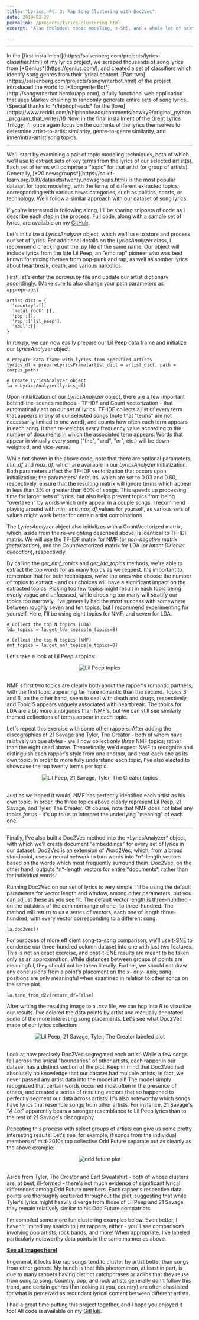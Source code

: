 ```yaml
---
title: "Lyrics, Pt. 3: Rap Song Clustering with Doc2Vec"
date: 2019-02-27
permalink: /projects/lyrics-clustering.html
excerpt: "Also included: topic modeling, t-SNE, and a whole lot of scatterplots."

---
```

<hr>
In the [first installment](https://saisenberg.com/projects/lyrics-classifier.html) of my lyrics project, we scraped thousands of song lyrics from [*Genius*](https://genius.com/), and created a set of classifiers which identify song genres from their lyrical content. [Part two](https://saisenberg.com/projects/songwriterbot.html) of the project introduced the world to [*SongwriterBot*](http://songwriterbot.herokuapp.com), a fully functional web application that uses Markov chaining to randomly generate entire sets of song lyrics. (Special thanks to *r/hiphopheads* for the [love](https://www.reddit.com/r/hiphopheads/comments/acwky9/original_python_program_that_writes/)!) Now, in the final installment of the Great Lyrics Trilogy, I'll once again focus on the contents of the lyrics themselves to determine artist-to-artist similarity, genre-to-genre similarity, and inner/intra-artist song topics.
<hr>
We'll start by examining a pair of topic modeling techniques, both of which we'll use to extract sets of key terms from the lyrics of our selected artist(s). Each set of terms will comprise a "topic" for that artist (or group of artists). Generally, [*20 newsgroups*](https://scikit-learn.org/0.19/datasets/twenty_newsgroups.html) is the most popular dataset for topic modeling, with the terms of different extracted topics corresponding with various news categories, such as politics, sports, or technology. We'll follow a similar approach with our dataset of song lyrics.

If you're interested in following along, I'll be sharing snippets of code as I describe each step in the process. Full code, along with a sample set of lyrics, are available on my [GitHub](http://github.com/saisenberg/lyrics-clustering).

Let's initialize a *LyricsAnalyzer* object, which we'll use to store and process our set of lyrics. For additional details on the *LyricsAnalyzer* class, I recommend checking out the *.py* file of the same name. Our object will include lyrics from the late Lil Peep, an "emo rap" pioneer who was best known for mixing themes from pop-punk and rap, as well as somber lyrics about heartbreak, death, and various narcotics.

First, let's enter the *params.py* file and update our artist dictionary accordingly. (Make sure to also change your path parameters as appropriate.)

```
artist_dict = {
  'country':[],
  'metal_rock':[],
  'pop':[],
  'rap':['lil_peep'],
  'soul':[]
}
```

In *run.py*, we can now easily prepare our Lil Peep data frame and initialize our *LyricsAnalyzer* object:

```
# Prepare data frame with lyrics from specified artists
lyrics_df = prepareLyricsFrame(artist_dict = artist_dict, path = corpus_path)

# Create LyricsAnalyzer object
la = LyricsAnalyzer(lyrics_df)
```

Upon initialization of our *LyricsAnalyzer* object, there are a few important behind-the-scenes methods - TF-IDF and Count vectorization - that automatically act on our set of lyrics. TF-IDF collects a list of every term that appears in *any* of our selected songs (note that "terms" are not necessarily limited to one word), and counts how often each term appears in each song. It then re-weights every frequency value according to the number of documents in which the associated term appears. Words that appear in virtually every song ("the", "and", "or", etc.) will be down-weighted, and vice-versa.

While not shown in the above code, note that there are optional parameters, *min_df* and *max_df*, which are available in our *LyricsAnalyzer* initialization. Both parameters affect the TF-IDF vectorization that occurs upon initialization; the parameters' defaults, which are set to 0.03 and 0.60, respectively, ensure that the resulting matrix will ignore terms which appear in less than 3% or greater than 60% of songs. This speeds up processing time for larger sets of lyrics, but also helps prevent topics from being "overtaken" by words which only appear in a couple songs. I recommend playing around with *min_* and *max_df* values for yourself, as various sets of values might work better for certain artist combinations.

The *LyricsAnalyzer* object also initializes with a CountVectorized matrix, which, aside from the re-weighting described above, is identical to TF-IDF matrix. We will use the TF-IDF matrix for NMF (or *non-negative matrix factorization*), and the CountVectorized matrix for LDA (or *latent Dirichlet allocation*), respectively.

By calling the *get_nmf_topics* and *get_lda_topics* methods, we're able to extract the top words for as many topics as we request. It's important to remember that for both techniques, *we're* the ones who choose the number of topics to extract - and our choices will have a significant impact on the extracted topics. Picking too few topics might result in each topic being overly vague and unfocused, while choosing too many will stratify our topics too narrowly. I've generally had the most success with somewhere between roughly seven and ten topics, but I recommend experimenting for yourself. Here, I'll be using eight topics for NMF, and seven for LDA.

```
# Collect the top N topics (LDA)
lda_topics = la.get_lda_topics(n_topics=8)

# Collect the top N topics (NMF)
nmf_topics = la.get_nmf_topics(n_topics=8)
```

Let's take a look at Lil Peep's topics:

<center><img src="{{ site.url }}{{ site.baseurl }}/images/lyrics-clustering/images/topics_lil_peep.png" alt="Lil Peep topics"></center><br>

NMF's first two topics are clearly both about the rapper's romantic partners, with the first topic appearing far more romantic than the second. Topics 3 and 6, on the other hand, seem to deal with death and drugs, respectively, and Topic 5 appears vaguely associated with heartbreak. The topics for LDA are a bit more ambiguous than NMF's, but we can still see similarly themed collections of terms appear in each topic.

Let's repeat this exercise with some other rappers. After adding the discographies of 21 Savage and Tyler, The Creator - both of whom have relatively unique styles - we'll now collect only *three* NMF topics, rather than the eight used above. Theoretically, we'd expect NMF to recognize and distinguish each rapper's style from one another, and treat each one as its own topic. In order to more fully understand each topic, I've also elected to showcase the top twenty terms per topic.

<center><img src="{{ site.url }}{{ site.baseurl }}/images/lyrics-clustering/images/topics_lil_peep_tyler_21.png" alt="Lil Peep, 21 Savage, Tyler, The Creator topics"></center><br>

Just as we hoped it would, NMF has perfectly identified each artist as his own topic. In order, the three topics above clearly represent Lil Peep, 21 Savage, and Tyler, The Creator. Of course, note that NMF does not label any topics *for* us - it's up to us to interpret the underlying "meaning" of each one.
<hr>
Finally, I've also built a Doc2Vec method into the *LyricsAnalyzer* object, with which we'll create document "embeddings" for every set of lyrics in our dataset. Doc2Vec is an extension of Word2Vec, which, from a broad standpoint, uses a neural network to turn words into *n*-length vectors based on the words which most frequently surround them. Doc2Vec, on the other hand, outputs *n*-length vectors for entire *documents*, rather than for individual words.

Running Doc2Vec on our set of lyrics is very simple. I'll be using the default parameters for vector length and window, among other parameters, but you can adjust these as you see fit. The default vector length is three-hundred - on the outskirts of the common range of one- to three-hundred. The method will return to us a series of vectors, each one of length three-hundred, with every vector corresponding to a different song.

```
la.doc2vec()
```

For purposes of more efficient song-to-song comparison, we'll use [t-SNE](https://distill.pub/2016/misread-tsne/) to condense our three-hundred column dataset into one with just two features. This is not an exact exercise, and post-t-SNE results are meant to be taken only as an approximation. While distances between groups of points are meaningful, they should not be taken literally. Further, we should not draw any conclusions from a point's placement on the *x*- or *y*- axis; song positions are only meaningful when examined in relation to other songs on the same plot.

```
la.tsne_from_d2v(return_df=False)
```

After writing the resulting image to a .*csv* file, we can hop into *R* to visualize our results. I've colored the data points by artist and manually annotated some of the more interesting song placements. Let's see what Doc2Vec made of our lyrics collection:

<center><img src="{{ site.url }}{{ site.baseurl }}/images/lyrics-clustering/images/labels-lilpeep_tyler_21.png" alt="Lil Peep, 21 Savage, Tyler, The Creator labeled plot"></center><br>

Look at how precisely Doc2Vec segregated each artist! While a few songs fall across the lyrical "boundaries" of other artists, each rapper in our dataset has a distinct section of the plot. Keep in mind that Doc2Vec had absolutely no knowledge that our dataset had multiple artists; in fact, we never passed any artist data into the model at all! The model simply recognized that certain words occurred most often in the presence of others, and created a series of resulting vectors that so happened to perfectly segment our data across artists. It's also noteworthy which songs have lyrics that resemble songs from other artists. For instance, 21 Savage's "*A Lot*" apparently bears a stronger resemblance to Lil Peep lyrics than to the rest of 21 Savage's discography.

Repeating this process with select groups of artists can give us some pretty interesting results. Let's see, for example, if songs from the individual members of mid-2010s rap collective Odd Future separate out as cleanly as the above example:

<center><img src="{{ site.url }}{{ site.baseurl }}/images/lyrics-clustering/images/plot-oddfuture.png" alt="odd future plot"></center><br>

Aside from Tyler, The Creator and Earl Sweatshirt - both of whose clusters are, at best, ill-formed - there's not much evidence of significant lyrical differences among Odd Future members. Each rapper's respective data points are thoroughly scattered throughout the plot, suggesting that while Tyler's lyrics might heavily diverge from those of Lil Peep and 21 Savage, they remain relatively similar to his Odd Future compatriots.

I'm compiled some more fun clustering examples below. Even better, I haven't limited my search to just rappers, either - you'll see comparisons involving pop artists, rock bands, and more! When appropriate, I've labeled particularly noteworthy data points in the same manner as above.

[**See all images here!**](https://imgur.com/a/FBGa9CB)

In general, it looks like rap songs tend to cluster by artist better than songs from other genres. My hunch is that this phenomenon, at least in part, is due to many rappers having distinct catchphrases or adlibs that they reuse from song to song. Country, pop, and rock artists generally don't follow this trend, and certain genres (I'm looking at you, country) are often chastisted for what is perceived as redundant lyrical content between different artists.

I had a great time putting this project together, and I hope you enjoyed it too! All code is available on my [GitHub](http://github.com/saisenberg/lyrics-clustering).
